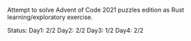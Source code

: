 Attempt to solve Advent of Code 2021 puzzles edition as Rust learning/exploratory exercise.

Status:
Day1: 2/2
Day2: 2/2
Day3: 1/2
Day4: 2/2
